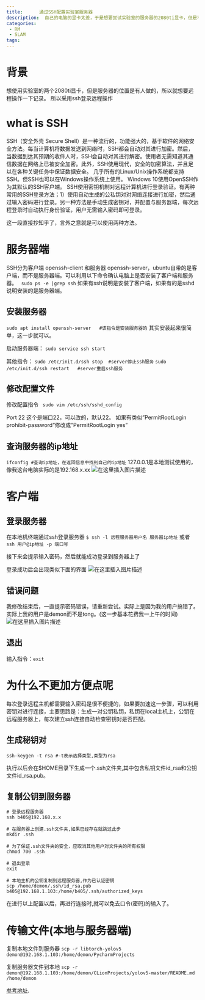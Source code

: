 ```yaml
---
title:      通过SSH配置实验室服务器
description:  自己的电脑的显卡太差，于是想要尝试实验室的服务器的2080ti显卡，但是不停的U盘拷文件太烦，所以就有了本次的及记录 
categories: 
 - RM
 - SLAM
tags:
---
```






# 背景

想使用实验室的两个2080ti显卡，但是服务器的位置是有人做的，所以就想要远程操作一下记录。
所以采用ssh登录远程操作

# what is SSH

SSH（安全外壳 Secure Shell）是一种流行的，功能强大的，基于软件的网络安全方法。每当计算机将数据发送到网络时，SSH都会自动对其进行加密。然后，当数据到达其预期的收件人时，SSH会自动对其进行解密。使用者无需知道其通信数据在网络上已被安全加密。此外，SSH使用现代，安全的加密算法，并且足以在各种关键任务中保证数据安全。
几乎所有的Linux/Unix操作系统都支持SSH。但SSH也可以在Windows操作系统上使用。 Windows 10使用OpenSSH作为其默认的SSH客户端。
SSH使用密钥机制对远程计算机进行登录验证。有两种常用的SSH登录方法；1）使用自动生成的公私钥对对网络连接进行加密，然后通过输入密码进行登录。另一种方法是手动生成密钥对，并配置与服务器端，每次远程登录时自动执行身份验证，用户无需输入密码即可登录。

这一段直接抄知乎了，言外之意就是可以使用两种方法。

# 服务器端
SSH分为客户端 openssh-client 和服务器 openssh-server，ubuntu自带的是客户端，而不是服务器端。可以利用以下命令确认电脑上是否安装了客户端和服务器。
` sudo ps -e |grep ssh`
如果有ssh说明是安装了客户端，如果有的是sshd说明安装的是服务器端。

## 安装服务器
`sudo apt install openssh-server   #该指令是安装服务器的`
其实安装起来很简单，这一步就可以。

启动服务器端：
`sudo service ssh start`

其他指令：
`sudo /etc/init.d/ssh stop  #server停止ssh服务`
`sudo /etc/init.d/ssh restart   #server重启ssh服务`
## 修改配置文件
修改配置指令
` sudo vim /etc/ssh/sshd_config`

Port 22  这个是端口22，可以改的，默认22。
如果有类似”PermitRootLogin prohibit-password”修改成”PermitRootLogin yes”
## 查询服务器的ip地址
`ifconfig #查询ip地址，在返回信息中找到自己的ip地址`
127.0.0.1是本地测试使用的，像我这台电脑实际的是192.168.x.xx
![在这里插入图片描述](https://img-blog.csdnimg.cn/20201111130431959.png?x-oss-process=image/watermark,type_ZmFuZ3poZW5naGVpdGk,shadow_10,text_aHR0cHM6Ly9ibG9nLmNzZG4ubmV0L3FxXzMyNzQwMzE1,size_16,color_FFFFFF,t_70#pic_center)


# 客户端
## 登录服务器

在本地机终端通过ssh登录服务器
`$ ssh -l 远程服务器用户名 服务器ip地址`
或者
` ssh 用户@ip地址 -p 端口号`

接下来会提示输入密码，然后就能成功登录到服务器上了

登录成功后会出现类似下面的界面
![在这里插入图片描述](https://img-blog.csdnimg.cn/20201111130928506.png?x-oss-process=image/watermark,type_ZmFuZ3poZW5naGVpdGk,shadow_10,text_aHR0cHM6Ly9ibG9nLmNzZG4ubmV0L3FxXzMyNzQwMzE1,size_16,color_FFFFFF,t_70#pic_center)
## 错误问题
我修改结束后，一直提示密码错误，请重新尝试。实际上是因为我的用户搞错了。
实际上我的用户是demon而不是tong。(这一步基本花费我一上午的时间)
![在这里插入图片描述](https://img-blog.csdnimg.cn/20201111131104255.png#pic_center)
## 退出
输入指令：`exit`




# 为什么不更加方便点呢
每次登录远程主机都需要输入密码是很不便捷的，如果要加速这一步骤，可以利用密钥对进行连接，主要思路是：生成一对公钥私钥，私钥在local主机上，公钥在远程服务器上，每次建立ssh连接自动检查密钥对是否匹配。

## 生成秘钥对
`ssh-keygen -t rsa #-t表示选择类型,类型为rsa`

执行以后会在$HOME目录下生成一个.ssh文件夹,其中包含私钥文件id_rsa和公钥文件id_rsa.pub。
## 复制公钥到服务器
```
# 登录远程服务器
ssh b405@192.168.x.x

# 在服务器上创建.ssh文件夹,如果已经存在就跳过此步
mkdir .ssh 

# 为了保证.ssh文件夹的安全，应取消其他用户对文件夹的所有权限
chmod 700 .ssh

# 退出登录
exit

# 本地主机的公钥复制到远程服务器,作为已认证密钥
scp /home/demon/.ssh/id_rsa.pub b405@192.168.1.103:/home/b405/.ssh/authorized_keys
```

在进行以上配置以后，再进行连接时,就可以免去口令(密码)的输入了。



# 传输文件(本地与服务器端)

复制本地文件到服务器
`scp -r libtorch-yolov5 demon@192.168.1.103:/home/demon/PycharmProjects`

复制服务器文件到本地
`scp -r  demon@192.168.1.103:/home/demon/CLionProjects/yolov5-master/README.md   /home/demon`



[参考地址](https://blog.csdn.net/yucicheung/article/details/79427578?utm_medium=distribute.pc_relevant.none-task-blog-BlogCommendFromMachineLearnPai2-2.channel_param&depth_1-utm_source=distribute.pc_relevant.none-task-blog-BlogCommendFromMachineLearnPai2-2.channel_param).